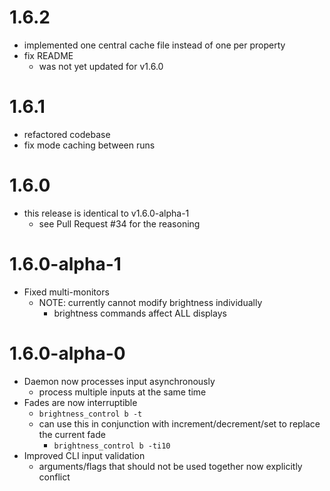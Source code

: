 # 1.6.2
* implemented one central cache file instead of one per property
* fix README
  * was not yet updated for v1.6.0

# 1.6.1
* refactored codebase
* fix mode caching between runs

# 1.6.0
* this release is identical to v1.6.0-alpha-1
  * see Pull Request #34 for the reasoning

# 1.6.0-alpha-1
* Fixed multi-monitors
  * NOTE: currently cannot modify brightness individually
    * brightness commands affect ALL displays

# 1.6.0-alpha-0
* Daemon now processes input asynchronously
  * process multiple inputs at the same time
* Fades are now interruptible
  * `brightness_control b -t`
  * can use this in conjunction with increment/decrement/set to replace the current fade
    * `brightness_control b -ti10`
* Improved CLI input validation
  * arguments/flags that should not be used together now explicitly conflict
